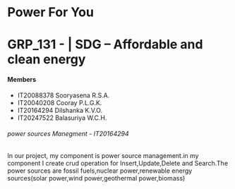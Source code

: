 # Power For You

# GRP_131 - | SDG – Affordable and clean energy

<h4>Members</h4> 
<ul>
<li>IT20088378 Sooryasena R.S.A.</li>
<li>IT20040208 Cooray P.L.G.K.</li>
<li>IT20164294 Dilshanka K.V.O.</li>
<li>IT20247522 Balasuriya W.C.H.</li>
</ul>

<h6>power sources Manegment - IT20164294 </h6>
 <p>In our project, my component is power source management.in my component I create crud operation for Insert,Update,Delete and Search.The power sources are fossil fuels,nuclear power,renewable energy sources(solar power,wind power,geothermal power,biomass)
</p>

